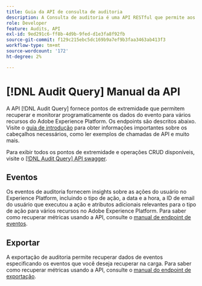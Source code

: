 ```yaml
---
title: Guia da API de consulta de auditoria
description: A Consulta de auditoria é uma API RESTful que permite aos desenvolvedores ver quem realizou quais ações no Adobe Experience Platform.
role: Developer
feature: Audits, API
exl-id: 9ed291c6-ff8b-4d9b-9fed-d1e3fa8f92fb
source-git-commit: f129c215ebc5dc169b9a7ef9b3faa3463ab413f3
workflow-type: tm+mt
source-wordcount: '172'
ht-degree: 2%

---
```


# [!DNL Audit Query] Manual da API

A API [!DNL Audit Query] fornece pontos de extremidade que permitem recuperar e monitorar programaticamente os dados do evento para vários recursos do Adobe Experience Platform. Os endpoints são descritos abaixo. Visite o [guia de introdução](./getting-started.md) para obter informações importantes sobre os cabeçalhos necessários, como ler exemplos de chamadas de API e muito mais.

Para exibir todos os pontos de extremidade e operações CRUD disponíveis, visite o [[!DNL Audit Query] API swagger](https://www.adobe.io/experience-platform-apis/references/audit-query/).

## Eventos

Os eventos de auditoria fornecem insights sobre as ações do usuário no Experience Platform, incluindo o tipo de ação, a data e a hora, a ID de email do usuário que executou a ação e atributos adicionais relevantes para o tipo de ação para vários recursos no Adobe Experience Platform. Para saber como recuperar métricas usando a API, consulte o [manual de endpoint de eventos](./events.md).

## Exportar

A exportação de auditoria permite recuperar dados de eventos especificando os eventos que você deseja recuperar na carga. Para saber como recuperar métricas usando a API, consulte o [manual do endpoint de exportação](./export.md).
